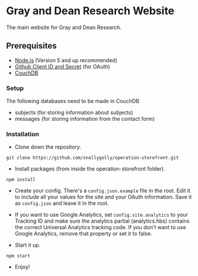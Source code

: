 # Gray and Dean Research Website
The main website for Gray and Dean Research.

## Prerequisites
* [Node.js](https://nodejs.org/en/) (Version 5 and up recommended)
* [Github Client ID and Secret](https://github.com/settings/developers) (for OAuth)
* [CouchDB](http://couchdb.apache.org/)

### Setup

The following databases need to be made in CouchDB

* subjects (for storing information about subjects)
* messages (for storing information from the contact form)

### Installation

* Clone down the repository.
```
git clone https://github.com/snollygolly/operation-storefront.git
```

* Install packages (from inside the operation-storefront folder).
```
npm install
```

* Create your config.  There's a `config.json.example` file in the root.  Edit it to include all your values for the site and your OAuth information.  Save it as `config.json` and leave it in the root.

* If you want to use Google Analytics, set `config.site.analytics` to your Tracking ID and make sure the analytics partial (analytics.hbs) contains the correct Universal Analytics tracking code.  If you don't want to use Google Analytics, remove that property or set it to false.

* Start it up.
```
npm start
```

* Enjoy!
